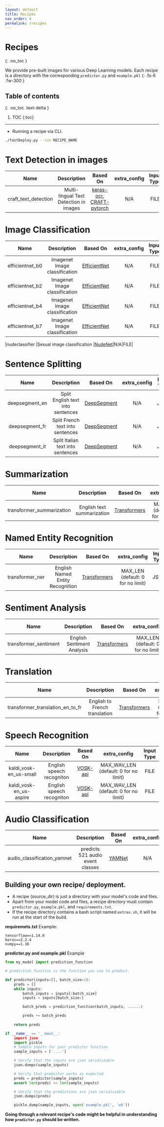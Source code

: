 ```yaml
---
layout: default
title: Recipes
nav_order: 4
permalink: /recipes
---
```


# Recipes
{: .no_toc }

We provide pre-built images for various Deep Learning models. Each recipe is a directory with the corresponding `predictor.py` and `example.pkl` 
{: .fs-6 .fw-300 }

## Table of contents
{: .no_toc .text-delta }

1. TOC
{:toc}

---

- Running a recipe via CLI.
```bash
./fastDeploy.py --run RECIPE_NAME
```


# Text Detection in images

|Name                         |Description                             |Based On|extra_config| Input Type|
|:---------------------------:|:--------------------------------------:|:------:|:----------:|:---------:|
|craft_text_detection |Multi-lingual Text Detection in images |[keras-ocr](https://github.com/faustomorales/keras-ocr/), [CRAFT-pytorch](https://github.com/clovaai/CRAFT-pytorch)|N/A|FILE|

# Image Classification

|Name                         |Description                             |Based On|extra_config| Input Type|
|:---------------------------:|:--------------------------------------:|:------:|:----------:|:---------:|
|efficientnet_b0 |Imagenet Image classification |[EfficientNet](https://github.com/qubvel/efficientnet)|N/A|FILE|
|efficientnet_b2 |Imagenet Image classification |[EfficientNet](https://github.com/qubvel/efficientnet)|N/A|FILE|
|efficientnet_b4 |Imagenet Image classification |[EfficientNet](https://github.com/qubvel/efficientnet)|N/A|FILE|
|efficientnet_b7 |Imagenet Image classification |[EfficientNet](https://github.com/qubvel/efficientnet)|N/A|FILE|

|nudeclassifier |Sexual image classification |[NudeNet](https://github.com/bedapudi6788/NudeNet)|N/A|FILE|


# Sentence Splitting

|Name                         |Description                             |Based On|extra_config| Input Type|
|:---------------------------:|:--------------------------------------:|:------:|:----------:|:---------:|
|deepsegment_en |Split English text into sentences |[DeepSegment](https://github.com/bedapudi6788/deepsegment)|N/A|JSON|
|deepsegment_fr |Split French text into sentences  |[DeepSegment](https://github.com/bedapudi6788/deepsegment)|N/A|JSON|
|deepsegment_it |Split Italian text into sentences |[DeepSegment](https://github.com/bedapudi6788/deepsegment)|N/A|JSON|

# Summarization

|Name                         |Description                             |Based On|extra_config| Input Type|
|:---------------------------:|:--------------------------------------:|:------:|:----------:|:---------:|
|transformer_summarization  |English text summarization           |[Transformers](https://github.com/huggingface/transformers)|MAX_LEN (default: 0 for no limit)|JSON|

# Named Entity Recognition

|Name                         |Description                             |Based On|extra_config| Input Type|
|:---------------------------:|:--------------------------------------:|:------:|:----------:|:---------:|
|transformer_ner            |English Named Entity Recognition     |[Transformers](https://github.com/huggingface/transformers)|MAX_LEN (default: 0 for no limit)|JSON|

# Sentiment Analysis

|Name                         |Description                             |Based On|extra_config| Input Type|
|:---------------------------:|:--------------------------------------:|:------:|:----------:|:---------:|
|transformer_sentiment      |English Sentiment Analysis           |[Transformers](https://github.com/huggingface/transformers)|MAX_LEN (default: 0 for no limit)|JSON|

# Translation

|Name                         |Description                             |Based On|extra_config| Input Type|
|:---------------------------:|:--------------------------------------:|:------:|:----------:|:---------:|
|transformer_translation_en_to_fr  |English to French translation           |[Transformers](https://github.com/huggingface/transformers)|MAX_LEN (default: 0 for no limit)|JSON|

# Speech Recognition

|Name                         |Description                             |Based On|extra_config| Input Type|
|:---------------------------:|:--------------------------------------:|:------:|:----------:|:---------:|
|kaldi_vosk-en_us-small      |English speech recogniton           |[VOSK-api](https://github.com/alphacep/vosk-api/blob/master/doc/models.md)|MAX_WAV_LEN (default: 0 for no limit)|FILE|
|kaldi_vosk-en_us-aspire      |English speech recogniton           |[VOSK-api](https://github.com/alphacep/vosk-api/blob/master/doc/models.md)|MAX_WAV_LEN (default: 0 for no limit)|FILE|

# Audio Classification

|Name                         |Description                             |Based On|extra_config| Input Type|
|:---------------------------:|:--------------------------------------:|:------:|:----------:|:---------:|
|audio_classification_yamnet  |predicts 521 audio event classes        |[YAMNet](https://github.com/tensorflow/models/tree/master/research/audioset/yamnet)|N/A|FILE|



## Building your own recipe/ deployment.
- A recipe (source_dir) is just a directory with your model's code and files.
- Apart from your model code and files, a recipe directory must contain `predictor.py`, `example.pkl`, and `requirements.txt`.
- If the recipe directory contains a bash script named `extras.sh`, it will be run at the start of the build.

**requiremets.txt**
Example:
```
tensorflow==1.14.0
keras==2.2.4
numpy==1.16
```

**predictor.py and example.pkl**
Example
```python
from my_model import prediction_function

# prediction_function is the function you use to predict.

def predictor(inputs=[], batch_size=1):
    preds = []
    while inputs:
        batch_inputs = inputs[:batch_size]
        inputs = inputs[batch_size:]

        batch_preds = prediction_function(batch_inputs, ......)

        preds += batch_preds
    
    return preds

if __name__ == '__main__:
    import json
    import pickle
    # Sample inputs for your predictor function
    sample_inputs = ['....']

    # Verify that the inputs are json serializable
    json.dumps(sample_inputs)

    # Verify that predictor works as expected
    preds = predictor(sample_inputs)
    assert len(preds) == len(sample_inputs)

    # Verify that the predictions are json serializable
    json.dumps(preds)

    pickle.dump(sample_inputs, open('example.pkl', 'wb'))

```

**Going through a relevant recipe's code might be helpful in understanding how `predictor.py` should be written.**

